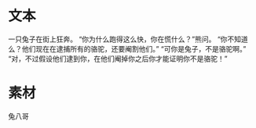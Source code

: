 
# 文本

一只兔子在街上狂奔。
“你为什么跑得这么快，你在慌什么？”熊问。
“你不知道么？他们现在在逮捕所有的骆驼，还要阉割他们。”
“可你是兔子，不是骆驼啊。”
“对，不过假设他们逮到你，在他们阉掉你之后你才能证明你不是骆驼！”

# 素材
兔八哥
